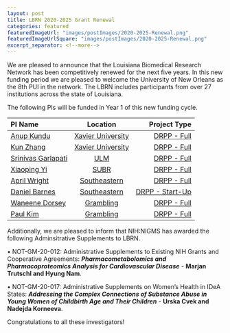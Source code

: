 ```yaml
---
layout: post
title: LBRN 2020-2025 Grant Renewal
categories: featured
featuredImageUrl: "images/postImages/2020-2025-Renewal.png"
featuredImageUrlSquare: "images/postImages/2020-2025-Renewal.png"
excerpt_separator: <!--more-->
---
```

We are pleased to announce that the Louisiana Biomedical Research Network has been competitively renewed for the next five years. In this new funding period we are pleased to welcome the University of New Orleans as the 8th PUI in the network. The LBRN includes participants from over 27 institutions across the state of Louisiana.

<!--more-->

The following PIs will be funded in Year 1 of this new funding cycle.

  | **PI Name** | **Location** | **Project Type** |
  | :--- | :---:  | ---: |
  | [Anup Kundu][1]| [Xavier University][1] | [DRPP - Full][1] | 
  | [Kun Zhang][2] | [Xavier University][2] | [DRPP - Full][2] | 
  | [Srinivas Garlapati][3] | [ULM][3] | [DRPP - Full][3] | 
  | [Xiaoping Yi][4] | [SUBR][4] | [DRPP - Full][4] | 
  | [April Wright][5] | [Southeastern][5] | [DRPP - Full][5] | 
  | [Daniel Barnes][6] | [Southeastern][6] | [DRPP - Start-Up][6] | 
  | [Waneene Dorsey][7] | [Grambling][7] | [DRPP - Full][7] | 
  | [Paul Kim][8] | [Grambling][8] | [DRPP - Full][8] | 

Additionally, we are pleased to inform that NIH:NIGMS has awarded the following Adminsitrative Supplements to LBRN.  

  •  NOT-GM-20-012: Administrative Supplements to Existing NIH Grants and Cooperative Agreements: ***Pharmacometabolomics and Pharmacoproteomics Analysis for Cardiovascular Disease*** - **Marjan Trutschl and Hyung Nam**.  

  •  NOT-GM-20-017: Administrative Supplements on Women’s Health in IDeA States: ***Addressing the Complex Connections of Substance Abuse in Young Women of Childbirth Age and Their Children*** - **Urska Cvek and Nadejda Korneeva**.

Congratulations to all these investigators!

[1]: https://lbrn.lsu.edu/pis/Kundu_Anup.html
[2]: https://lbrn.lsu.edu/pis/Zhang_Kun_(Karen).html
[3]: https://lbrn.lsu.edu/pis/Garlapati_Srinivas.html
[4]: https://lbrn.lsu.edu/pis/Yi_Xiaoping.html
[5]: https://lbrn.lsu.edu/pis/Wright_April.html
[6]: https://lbrn.lsu.edu/pis/Barnes_Daniel.html
[7]: https://lbrn.lsu.edu/pis/Dorsey_Waneene.html
[8]: https://lbrn.lsu.edu/pis/Kim_Paul.html